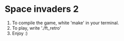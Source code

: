 # Space invaders 2
1. To compile the game, white 'make' in your terminal.
2. To play, write './ft_retro'
3. Enjoy :)
